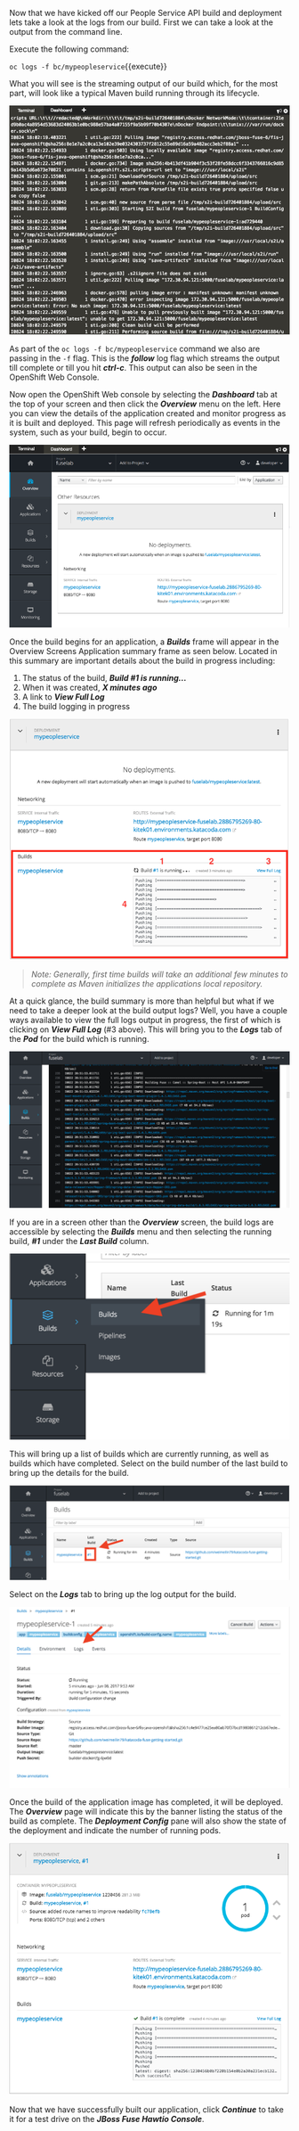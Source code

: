 Now that we have kicked off our People Service API build and deployment lets take a look at the logs from our build. First we can take a look at the output from the command line.

Execute the following command:

`oc logs -f bc/mypeopleservice`{{execute}}

What you will see is the streaming output of our build which, for the most part, will look like a typical Maven build running through its lifecycle. 

![Terminal Build Logging Output](../../assets/intro-openshift/fis-deploy-app/03-1-cli-build-logging.png)

As part of the ``oc logs -f bc/mypeopleservice`` command we also are passing in the ``-f`` flag. This is the **_follow_** log flag which streams the output till complete or till you hit **_ctrl-c_**. This output can also be seen in the OpenShift Web Console.

Now open the OpenShift Web console by selecting the **_Dashboard_** tab at the top of your screen and then click the **_Overview_** menu on the left. Here you can view the details of the application created and monitor progress as it is built and deployed. This page will refresh periodically as events in the system, such as your build, begin to occur.

![Overview Screen](../../assets/intro-openshift/fis-deploy-app/03-2-overview-a.png)

Once the build begins for an application, a **_Builds_** frame will appear in the Overview Screens Application summary frame as seen below. Located in this summary are important details about the build in progress including:

 1. The status of the build, **_Build #1 is running..._**
 2. When it was created, **_X minutes ago_**
 3. A link to **_View Full Log_**
 4. The build logging in progress

![Overview Screen](../../assets/intro-openshift/fis-deploy-app/03-3-overview-b.png) 

> _Note: Generally, first time builds will take an additional few minutes to complete as Maven initializes the applications local repository._


At a quick glance, the build summary is more than helpful but what if we need to take a deeper look at the build output logs? Well, you have a couple ways available to view the full logs output in progress, the first of which is clicking on **_View Full Log_** (#3 above). This will bring you to the **_Logs_** tab of the **_Pod_** for the build which is running.

![Running Build Log](../../assets/intro-openshift/fis-deploy-app/03-4-build-log.png)

If you are in a screen other than the **_Overview_** screen, the build logs are accessible by selecting the **_Builds_** menu and then selecting the running build, **_#1_** under the **_Last Build_** column.

![Accessing Builds Menu](../../assets/intro-openshift/fis-deploy-app/03-5-build-menu.png)

This will bring up a list of builds which are currently running, as well as builds which have completed. Select on the build number of the last build to bring up the details for the build.

![List of Builds Run](../../assets/intro-openshift/fis-deploy-app/03-6-builds-summary.png)

Select on the **_Logs_** tab to bring up the log output for the build.

![Build Details](../../assets/intro-openshift/fis-deploy-app/03-7-build-details.png)


Once the build of the application image has completed, it will be deployed. The **_Overview_** page will indicate this by the banner listing the status of the build as complete. The **_Deployment Config_** pane will also show the state of the deployment and indicate the number of running pods.


![Build has Completed](../../assets/intro-openshift/fis-deploy-app/03-8-overview-final.png)

Now that we have successfully built our application, click **_Continue_** to take it for a test drive on the **_JBoss Fuse Hawtio Console_**.

